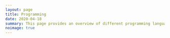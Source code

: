 ```yaml
---
layout: page
title: Programming
date: 2020-04-18
summary: This page provides an overview of different programming languages which where used.
noimage: true
---
```

